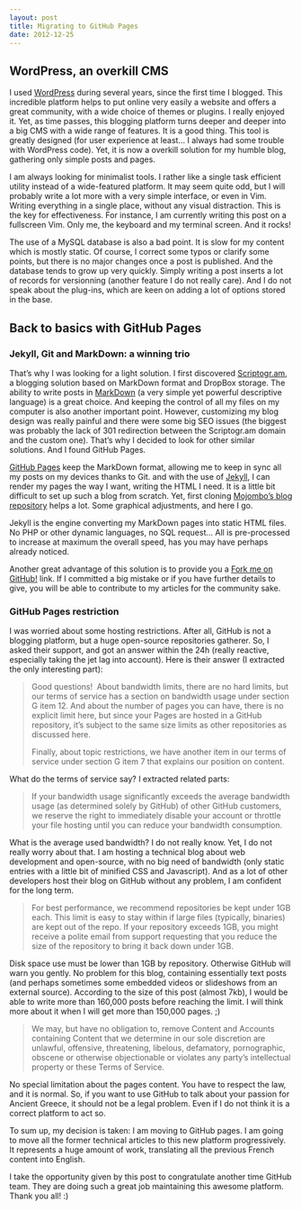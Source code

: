```yaml
---
layout: post
title: Migrating to GitHub Pages
date: 2012-12-25
---
```


## WordPress, an overkill CMS

I used [WordPress](http://wordpress.org) during several years, since the first time I blogged. This incredible platform helps to put online very easily a website and offers a great community, with a wide choice of themes or plugins. I really enjoyed it. Yet, as time passes, this blogging platform turns deeper and deeper into a big CMS with a wide range of features. It is a good thing. This tool is greatly designed (for user experience at least... I always had some trouble with WordPress code). Yet, it is now a overkill solution for my humble blog, gathering only simple posts and pages.

I am always looking for minimalist tools. I rather like a single task efficient utility instead of a wide-featured platform. It may seem quite odd, but I will probably write a lot more with a very simple interface, or even in Vim. Writing everything in a single place, without any visual distraction. This is the key for effectiveness. For instance, I am currently writing this post on a fullscreen Vim. Only me, the keyboard and my terminal screen. And it rocks!

The use of a MySQL database is also a bad point. It is slow for my content which is mostly static. Of course, I correct some typos or clarify some points, but there is no major changes once a post is published. And the database tends to grow up very quickly. Simply writing a post inserts a lot of records for versionning (another feature I do not really care). And I do not speak about the plug-ins, which are keen on adding a lot of options stored in the base.

## Back to basics with GitHub Pages

### Jekyll, Git and MarkDown: a winning trio

That’s why I was looking for a light solution. I first discovered [Scriptogr.am](http://scriptogr.am), a blogging solution based on MarkDown format and DropBox storage. The ability to write posts in [MarkDown](http://en.wikipedia.org/wiki/Markdown) (a very simple yet powerful descriptive language) is a great choice. And keeping the control of all my files on my computer is also another important point. However, customizing my blog design was really painful and there were some big SEO issues (the biggest was probably the lack of 301 redirection between the Scriptogr.am domain and the custom one). That’s why I decided to look for other similar solutions. And I found GitHub Pages.

[GitHub Pages](http://pages.github.com/) keep the MarkDown format, allowing me to keep in sync all my posts on my devices thanks to Git. and with the use of [Jekyll](https://github.com/mojombo/jekyll), I can render my pages the way I want, writing the HTML I need. It is a little bit difficult to set up such a blog from scratch. Yet, first cloning [Mojombo’s blog repository](https://github.com/mojombo/mojombo.github.com) helps a lot. Some graphical adjustments, and here I go.

Jekyll is the engine converting my MarkDown pages into static HTML files. No PHP or other dynamic languages, no SQL request... All is pre-processed to increase at maximum the overall speed, has you may have perhaps already noticed.

Another great advantage of this solution is to provide you a [Fork me on GitHub!](https://github.com/jpetitcolas/jpetitcolas.github.com) link. If I committed a big mistake or if you have further details to give, you will be able to contribute to my articles for the community sake.

### GitHub Pages restriction

I was worried about some hosting restrictions. After all, GitHub is not a blogging platform, but a huge open-source repositories gatherer. So, I asked their support, and got an answer within the 24h (really reactive, especially taking the jet lag into account). Here is their answer (I extracted the only interesting part):

> Good questions!  About bandwidth limits, there are no hard limits, but our terms of service has a section on bandwidth usage under section G item 12. And about the number of pages you can have, there is no explicit limit here, but since your Pages are hosted in a GitHub repository, it’s subject to the same size limits as other repositories as discussed here.
>
> Finally, about topic restrictions, we have another item in our terms of service under section G item 7 that explains our position on content.

What do the terms of service say? I extracted related parts:

> If your bandwidth usage significantly exceeds the average bandwidth usage (as determined solely by GitHub) of other GitHub customers, we reserve the right to immediately disable your account or throttle your file hosting until you can reduce your bandwidth consumption.

What is the average used bandwidth? I do not really know. Yet, I do not really worry about that. I am hosting a technical blog about web development and open-source, with no big need of bandwidth (only static entries with a little bit of minified CSS and Javascript). And as a lot of other developers host their blog on GitHub without any problem, I am confident for the long term.

> For best performance, we recommend repositories be kept under 1GB each. This limit is easy to stay within if large files (typically, binaries) are kept out of the repo. If your repository exceeds 1GB, you might receive a polite email from support requesting that you reduce the size of the repository to bring it back down under 1GB.

Disk space use must be lower than 1GB by repository. Otherwise GitHub will warn you gently. No problem for this blog, containing essentially text posts (and perhaps sometimes some embedded videos or slideshows from an external source). According to the size of this post (almost 7kb), I would be able to write more than 160,000 posts before reaching the limit. I will think more about it when I will get more than 150,000 pages. ;)

> We may, but have no obligation to, remove Content and Accounts containing Content that we determine in our sole discretion are unlawful, offensive, threatening, libelous, defamatory, pornographic, obscene or otherwise objectionable or violates any party’s intellectual property or these Terms of Service.

No special limitation about the pages content. You have to respect the law, and it is normal. So, if you want to use GitHub to talk about your passion for Ancient Greece, it should not be a legal problem. Even if I do not think it is a correct platform to act so.

To sum up, my decision is taken: I am moving to GitHub pages. I am going to move all the former technical articles to this new platform progressively. It represents a huge amount of work, translating all the previous French content into English.

I take the opportunity given by this post to congratulate another time GitHub team. They are doing such a great job maintaining this awesome platform. Thank you all! :)
